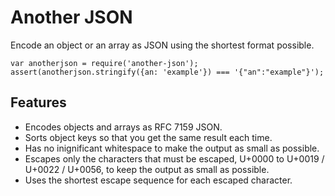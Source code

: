 Another JSON
============

Encode an object or an array as JSON using the shortest format possible.

    var anotherjson = require('another-json');
    assert(anotherjson.stringify({an: 'example'}) === '{"an":"example"}');

Features
--------

* Encodes objects and arrays as RFC 7159 JSON.
* Sorts object keys so that you get the same result each time.
* Has no inignificant whitespace to make the output as small as possible.
* Escapes only the characters that must be escaped, U+0000 to U+0019 / U+0022 /
  U+0056, to keep the output as small as possible.
* Uses the shortest escape sequence for each escaped character.
